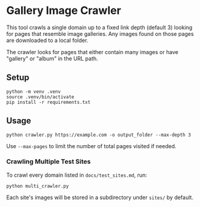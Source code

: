 # Gallery Image Crawler

This tool crawls a single domain up to a fixed link depth (default 3) looking
for pages that resemble image galleries. Any images found on those pages are
downloaded to a local folder.

The crawler looks for pages that either contain many images or have "gallery"
or "album" in the URL path.

## Setup

```
python -m venv .venv
source .venv/bin/activate
pip install -r requirements.txt
```

## Usage

```
python crawler.py https://example.com -o output_folder --max-depth 3
```

Use `--max-pages` to limit the number of total pages visited if needed.

### Crawling Multiple Test Sites

To crawl every domain listed in `docs/test_sites.md`, run:

```
python multi_crawler.py
```

Each site's images will be stored in a subdirectory under `sites/` by default.
